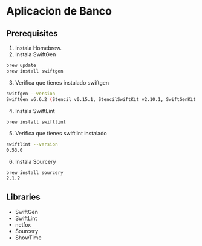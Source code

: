 #  Aplicacion de Banco


## Prerequisites

1. Instala Homebrew.
2. Instala SwiftGen

```sh
brew update
brew install swiftgen
```

3. Verifica que tienes instalado swiftgen

```sh
switfgen --version
SwiftGen v6.6.2 (Stencil v0.15.1, StencilSwiftKit v2.10.1, SwiftGenKit v6.6.2)
```

4. Instala SwiftLint

```sh
brew install swiftlint
```

5. Verifica que tienes swiftlint instalado

```sh
swiftlint --version
0.53.0
```

6. Instala Sourcery

```sh
brew install sourcery
2.1.2
```


## Libraries

* SwiftGen
* SwiftLint 
* netfox
* Sourcery
* ShowTime

